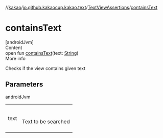 //[kakao](../../../index.md)/[io.github.kakaocup.kakao.text](../index.md)/[TextViewAssertions](index.md)/[containsText](contains-text.md)



# containsText  
[androidJvm]  
Content  
open fun [containsText](contains-text.md)(text: [String](https://kotlinlang.org/api/latest/jvm/stdlib/kotlin/-string/index.html))  
More info  


Checks if the view contains given text



## Parameters  
  
androidJvm  
  
| | |
|---|---|
| <a name="io.github.kakaocup.kakao.text/TextViewAssertions/containsText/#kotlin.String/PointingToDeclaration/"></a>text| <a name="io.github.kakaocup.kakao.text/TextViewAssertions/containsText/#kotlin.String/PointingToDeclaration/"></a><br><br>Text to be searched<br><br>|
  
  



